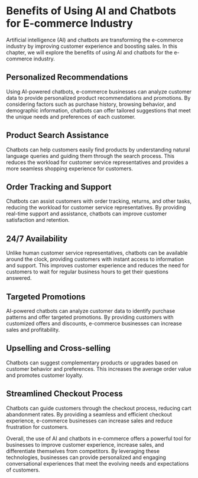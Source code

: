 Benefits of Using AI and Chatbots for E-commerce Industry
===============================================================================================================

Artificial intelligence (AI) and chatbots are transforming the e-commerce industry by improving customer experience and boosting sales. In this chapter, we will explore the benefits of using AI and chatbots for the e-commerce industry.

Personalized Recommendations
----------------------------

Using AI-powered chatbots, e-commerce businesses can analyze customer data to provide personalized product recommendations and promotions. By considering factors such as purchase history, browsing behavior, and demographic information, chatbots can offer tailored suggestions that meet the unique needs and preferences of each customer.

Product Search Assistance
-------------------------

Chatbots can help customers easily find products by understanding natural language queries and guiding them through the search process. This reduces the workload for customer service representatives and provides a more seamless shopping experience for customers.

Order Tracking and Support
--------------------------

Chatbots can assist customers with order tracking, returns, and other tasks, reducing the workload for customer service representatives. By providing real-time support and assistance, chatbots can improve customer satisfaction and retention.

24/7 Availability
-----------------

Unlike human customer service representatives, chatbots can be available around the clock, providing customers with instant access to information and support. This improves customer experience and reduces the need for customers to wait for regular business hours to get their questions answered.

Targeted Promotions
-------------------

AI-powered chatbots can analyze customer data to identify purchase patterns and offer targeted promotions. By providing customers with customized offers and discounts, e-commerce businesses can increase sales and profitability.

Upselling and Cross-selling
---------------------------

Chatbots can suggest complementary products or upgrades based on customer behavior and preferences. This increases the average order value and promotes customer loyalty.

Streamlined Checkout Process
----------------------------

Chatbots can guide customers through the checkout process, reducing cart abandonment rates. By providing a seamless and efficient checkout experience, e-commerce businesses can increase sales and reduce frustration for customers.

Overall, the use of AI and chatbots in e-commerce offers a powerful tool for businesses to improve customer experience, increase sales, and differentiate themselves from competitors. By leveraging these technologies, businesses can provide personalized and engaging conversational experiences that meet the evolving needs and expectations of customers.
